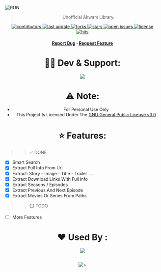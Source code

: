 ![RUN](https://te.legra.ph/file/2dbab4496267132df5f82.jpg)

<div align="center">

> Unofficial Akwam Library.

<!-- Badges -->
<p>
  <a href="https://github.com/AmineSoukara/Akwam-Py/graphs/contributors">
    <img src="https://img.shields.io/github/contributors/aminesoukara/Akwam-Py" alt="contributors" />
  </a>
  <a href="">
    <img src="https://img.shields.io/github/last-commit/aminesoukara/Akwam-Py" alt="last update" />
  </a>
  <a href="https://github.com/AmineSoukara/Akwam-Py/network/members">
    <img src="https://img.shields.io/github/forks/aminesoukara/Akwam-Py" alt="forks" />
  </a>
  <a href="https://github.com/AmineSoukara/Akwam-Py/stargazers">
    <img src="https://img.shields.io/github/stars/aminesoukara/Akwam-Py" alt="stars" />
  </a>
  <a href="https://github.com/AmineSoukara/Akwam-Py/issues/">
    <img src="https://img.shields.io/github/issues/aminesoukara/Akwam-Py" alt="open issues" />
  </a>
  <a href="https://github.com/AmineSoukara/Akwam-Py/blob/main/LICENSE">
    <img src="https://img.shields.io/github/license/aminesoukara/Akwam-Py.svg" alt="license" />
  </a>
  <a href="https://github.com/AmineSoukara/Akwam-Py">
    <img src="https://hits.seeyoufarm.com/api/count/incr/badge.svg?url=https%3A%2F%2Fgithub.com%2FAmineSoukara%2FAkwam-Py&count_bg=%23FF0000&title_bg=%23555555&icon=tinder.svg&icon_color=%23FF0000&title=Hits&edge_flat=false" alt="hits" />
  </a>
</p>

<h4>
    <a href="https://github.com/AmineSoukara/Akwam-Py/issues/">Report Bug</a>
  <span> · </span>
    <a href="https://github.com/AmineSoukara/Akwam-Py/issues/">Request Feature</a>
  </h4>
</div>

##

<div align="center">

# 👨‍💻 Dev & Support:
<a href="https://bio.link/aminesoukara"><img src="https://img.shields.io/badge/@AmineSoukara-000000?style=flat&logo=messenger&logoColor=white?logoWidth=100"></a>

##

# ⚠️ Note:
- For Personal Use Only
- This Project Is Licensed Under The [GNU General Public License v3.0](https://github.com/AmineSoukara/Akwam-Py/blob/main/LICENSE)

##

# ⭐️ Features:
<div align="left">

>> ✅️ DONE 

* [x] Smart Search
* [x] Extract Full Info From Url
* [x] Extract: Story - Image - Title - Trailer ...
* [x] Extract Download Links With Full Info
* [x] Extract Seasons / Episodes
* [x] Extract Previous And Next Episode
* [x] Extract Movies Or Series From Paths

>> ⭕️ TODO 

* [ ] More Features 

<div align="center">

##

# ❤️ Used By :

<a href="https://t.me/AkwamXBot"><img src="https://img.shields.io/badge/@AkwamXBot-FF0000?style=flat&logo=telegram&logoColor=black"></a>


##

![⭐️](https://telegra.ph/file/b132a131aabe2106bd335.gif)

